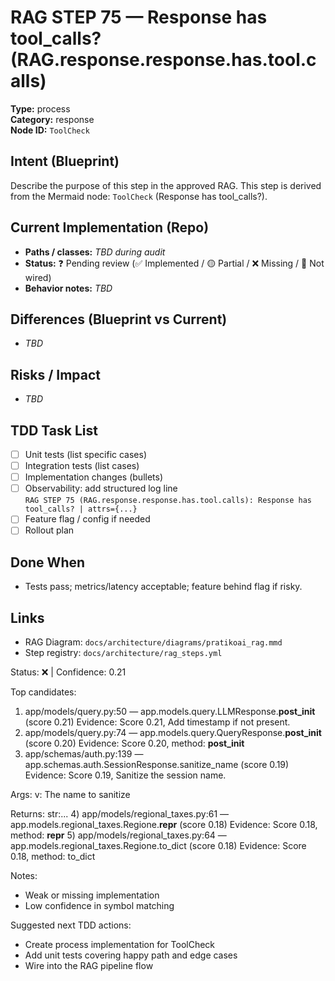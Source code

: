 # RAG STEP 75 — Response has tool_calls? (RAG.response.response.has.tool.calls)

**Type:** process  
**Category:** response  
**Node ID:** `ToolCheck`

## Intent (Blueprint)
Describe the purpose of this step in the approved RAG. This step is derived from the Mermaid node: `ToolCheck` (Response has tool_calls?).

## Current Implementation (Repo)
- **Paths / classes:** _TBD during audit_
- **Status:** ❓ Pending review (✅ Implemented / 🟡 Partial / ❌ Missing / 🔌 Not wired)
- **Behavior notes:** _TBD_

## Differences (Blueprint vs Current)
- _TBD_

## Risks / Impact
- _TBD_

## TDD Task List
- [ ] Unit tests (list specific cases)
- [ ] Integration tests (list cases)
- [ ] Implementation changes (bullets)
- [ ] Observability: add structured log line  
  `RAG STEP 75 (RAG.response.response.has.tool.calls): Response has tool_calls? | attrs={...}`
- [ ] Feature flag / config if needed
- [ ] Rollout plan

## Done When
- Tests pass; metrics/latency acceptable; feature behind flag if risky.

## Links
- RAG Diagram: `docs/architecture/diagrams/pratikoai_rag.mmd`
- Step registry: `docs/architecture/rag_steps.yml`


<!-- AUTO-AUDIT:BEGIN -->
Status: ❌  |  Confidence: 0.21

Top candidates:
1) app/models/query.py:50 — app.models.query.LLMResponse.__post_init__ (score 0.21)
   Evidence: Score 0.21, Add timestamp if not present.
2) app/models/query.py:74 — app.models.query.QueryResponse.__post_init__ (score 0.20)
   Evidence: Score 0.20, method: __post_init__
3) app/schemas/auth.py:139 — app.schemas.auth.SessionResponse.sanitize_name (score 0.19)
   Evidence: Score 0.19, Sanitize the session name.

Args:
    v: The name to sanitize

Returns:
    str:...
4) app/models/regional_taxes.py:61 — app.models.regional_taxes.Regione.__repr__ (score 0.18)
   Evidence: Score 0.18, method: __repr__
5) app/models/regional_taxes.py:64 — app.models.regional_taxes.Regione.to_dict (score 0.18)
   Evidence: Score 0.18, method: to_dict

Notes:
- Weak or missing implementation
- Low confidence in symbol matching

Suggested next TDD actions:
- Create process implementation for ToolCheck
- Add unit tests covering happy path and edge cases
- Wire into the RAG pipeline flow
<!-- AUTO-AUDIT:END -->